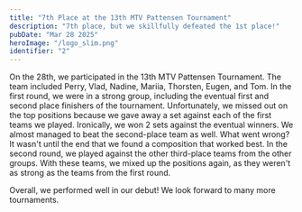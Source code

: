 ```yaml
---
title: "7th Place at the 13th MTV Pattensen Tournament"
description: "7th place, but we skillfully defeated the 1st place!"
pubDate: "Mar 28 2025"
heroImage: "/logo_slim.png"
identifier: "2"
---
```


On the 28th, we participated in the 13th MTV Pattensen Tournament.
The team included Perry, Vlad, Nadine, Mariia, Thorsten, Eugen, and Tom.
In the first round, we were in a strong group, including the eventual first 
and second place finishers of the tournament.
Unfortunately, we missed out on the top positions because we gave 
away a set against each of the first teams we played.
Ironically, we won 2 sets against the eventual winners. 
We almost managed to beat the second-place team as well.
What went wrong? It wasn't until the end that we found a 
composition that worked best.
In the second round, we played against the other third-place 
teams from the other groups. With these teams, we mixed up the 
positions again, as they weren't as strong as the teams from 
the first round.

Overall, we performed well in our debut!
We look forward to many more tournaments.